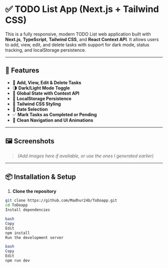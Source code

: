 # ✅ TODO List App (Next.js + Tailwind CSS)

This is a fully responsive, modern TODO List web application built with **Next.js**, **TypeScript**, **Tailwind CSS**, and **React Context API**. It allows users to add, view, edit, and delete tasks with support for dark mode, status tracking, and localStorage persistence.

---

## 🚀 Features

- 🔁 **Add, View, Edit & Delete Tasks**
- 🌗 **Dark/Light Mode Toggle**
- 🧠 **Global State with Context API**
- 💾 **LocalStorage Persistence**
- 🎨 **Tailwind CSS Styling**
- 📅 **Date Selection**
- ✅ **Mark Tasks as Completed or Pending**
- 🧭 **Clean Navigation and UI Animations**

---

## 🖼️ Screenshots

> *(Add images here if available, or use the ones I generated earlier)*

---

## 📦 Installation & Setup

1. **Clone the repository**

```bash
git clone https://github.com/Madhur24b/ToDoapp.git
cd ToDoapp
Install dependencies

bash
Copy
Edit
npm install
Run the development server

bash
Copy
Edit
npm run dev
